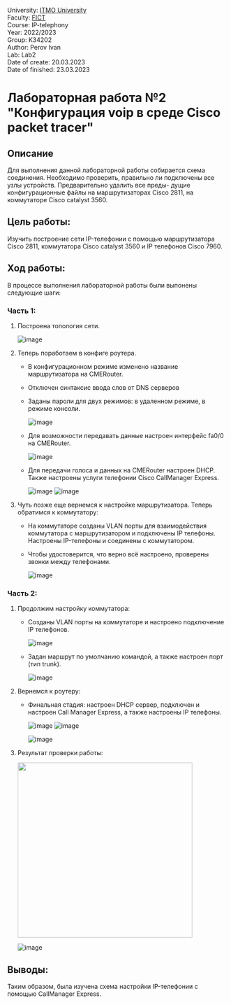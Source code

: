 University: [ITMO University](https://itmo.ru/ru/) <br/>
Faculty: [FICT](https://fict.itmo.ru) <br/>
Course: IP-telephony <br/>
Year: 2022/2023 <br/>
Group: K34202 <br/>
Author: Perov Ivan <br/>
Lab: Lab2 <br/>
Date of create: 20.03.2023 <br/>
Date of finished: 23.03.2023 <br/>

# Лабораторная работа №2 "Конфигурация voip в среде Сisco packet tracer"

## Описание
   Для выполнения данной лабораторной работы собирается схема соединения. Необходимо проверить, правильно ли подключены все узлы устройств. Предварительно удалить все преды- дущие конфигурационные файлы на маршрутизаторах Cisco 2811, на коммутаторе Cisco catalyst 3560.
   
## Цель работы:
   Изучить построение сети IP-телефонии с помощью маршрутизатора Cisco 2811, коммутатора Cisco catalyst 3560 и IP телефонов Cisco 7960.

## Ход работы:
   В процессе выполнения лабораторной работы были выпонены следующие шаги:
   
   ### Часть 1:
   1) Построена топология сети.
   
      ![image](https://user-images.githubusercontent.com/17079352/226307322-708245cf-b53b-427c-99f0-a1f4c339dbc6.png)

   2) Теперь поработаем в конфиге роутера.
      * В конфигурационном режиме изменено название маршрутизатора на CMERouter.<br/>
      * Отключен синтаксис ввода слов от DNS серверов
    
      * Заданы пароли для двух режимов: в удаленном режиме, в режиме консоли.
  
        ![image](https://user-images.githubusercontent.com/17079352/226308296-c4fb51e7-5f17-40a2-9944-4d10e6d1b089.png)
  
      * Для возможности передавать данные настроен интерфейс fa0/0 на CMERouter.

        ![image](https://user-images.githubusercontent.com/17079352/226310858-86081234-8261-4131-96e5-a3354e0c1dbe.png)

      * Для передачи голоса и данных на CMERouter настроен DHCP. Также настроены услуги телефонии Cisco CallManager Express.
  
        ![image](https://user-images.githubusercontent.com/17079352/226312204-7334e4b8-134a-42c5-b373-027d70715334.png)
        ![image](https://user-images.githubusercontent.com/17079352/226312598-4be420d3-4bdc-4ea6-bb85-76a85e97995d.png)
  
  3) Чуть позже еще вернемся к настройке маршрутизатора. Теперь обратимся к коммутатору:
  
      * На коммутаторе созданы VLAN порты для взаимодействия коммутатора с маршрутизатором и подключены IP телефоны. Настроены IP-телефоны и соединены с коммутатором.
      * Чтобы удостоверится, что верно всё настроено, проверены звонки между телефонами.

        ![image](https://user-images.githubusercontent.com/17079352/226330642-06b592c8-cb21-403a-9baa-ffc68e885ee9.png)

   ### Часть 2:
   1) Продолжим настройку коммутатора:
      * Созданы VLAN порты на коммутаторе и настроено подключение IP телефонов.

        ![image](https://user-images.githubusercontent.com/17079352/227185664-de6f967c-f2b8-42c0-899e-3e21af04dead.png)

      * Задан маршрут по умолчанию командой, а также настроен порт (тип trunk).

        ![image](https://user-images.githubusercontent.com/58363643/226112598-75ce35b5-f08c-4c6b-8f40-a748ca83aabf.png)

   2) Вернемся к роутеру:
      * Финальная стадия: настроен DHCP сервер, подключен и настроен Call Manager Express, а также настроены IP телефоны.

        ![image](https://user-images.githubusercontent.com/58363643/226112906-b977ef34-fcde-4bee-998c-33581fd1fada.png)
        ![image](https://user-images.githubusercontent.com/58363643/226112948-3a83d206-fb2b-4e05-a39b-703e1d18853e.png)

        ![image](https://user-images.githubusercontent.com/17079352/227186705-f940f108-6db8-46ec-b957-a771e4eafd53.png)

   3) Результат проверки работы:

      <img src="https://user-images.githubusercontent.com/58363643/226121168-eead5dc4-1a2b-4818-8ab7-a731ca25aad1.png" width="400">
      
      ![image](https://user-images.githubusercontent.com/17079352/227189346-38c94e3b-a2e0-49c6-b9f1-c651ab945fbf.png)

## Выводы:
Таким образом, была изучена схема настройки IP-телефонии с помощью CallManager Express.
